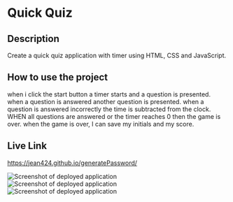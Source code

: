 # Quick Quiz
 
## Description

Create a quick quiz application with timer using HTML, CSS and JavaScript.

## How to use the project
when i click the start button a timer starts and a question is presented.
when a question is answered another question is presented.
when a question is answered incorrectly the time is subtracted from the clock.
WHEN all questions are answered or the timer reaches 0 then the game is over.
when the game is over, I can save my initials and my score.

## Live Link

https://jean424.github.io/generatePassword/

![Screenshot of deployed application](./Assets/ScreenShot_HomePage.png)
![Screenshot of deployed application](./Assets/ScreenShot_InfoBox.png)
![Screenshot of deployed application](./Assets/ScreenShot_QuestionBox.png)
